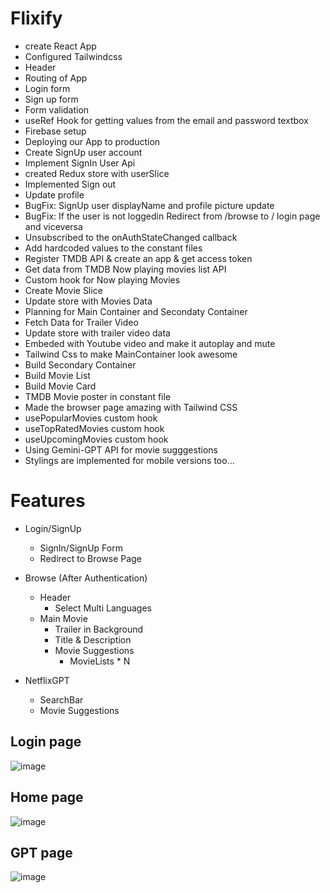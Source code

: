 # Flixify

- create React App
- Configured Tailwindcss
- Header
- Routing of App
- Login form
- Sign up form
- Form validation
- useRef Hook for getting values from the email and password textbox
- Firebase setup
- Deploying our App to production
- Create SignUp user account
- Implement SignIn User Api
- created Redux store with userSlice
- Implemented Sign out
- Update profile
- BugFix: SignUp user displayName and profile picture update
- BugFix: If the user is not loggedin Redirect from /browse to / login page and viceversa
- Unsubscribed to the onAuthStateChanged callback
- Add hardcoded values to the constant files
- Register TMDB API & create an app & get access token
- Get data from TMDB Now playing movies list API
- Custom hook for Now playing Movies
- Create Movie Slice
- Update store with Movies Data
- Planning for Main Container and Secondaty Container
- Fetch Data for Trailer Video
- Update store with trailer video data
- Embeded with Youtube video and make it autoplay and mute
- Tailwind Css to make MainContainer look awesome
- Build Secondary Container
- Build Movie List
- Build Movie Card
- TMDB Movie poster in constant file
- Made the browser page amazing with Tailwind CSS
- usePopularMovies custom hook
- useTopRatedMovies custom hook
- useUpcomingMovies custom hook
- Using Gemini-GPT API for movie sugggestions
- Stylings are implemented for mobile versions too...

# Features

- Login/SignUp

  - SignIn/SignUp Form
  - Redirect to Browse Page

- Browse (After Authentication)

  - Header
     - Select Multi Languages
  - Main Movie
    - Trailer in Background
    - Title & Description
    - Movie Suggestions
      - MovieLists \* N

- NetflixGPT
  - SearchBar
  - Movie Suggestions

## Login page
![image](https://github.com/Sabariji-R-R-V/Netflix-GPT/assets/81500896/926abf8e-3a08-4231-9254-7f64ce73e97f)

## Home page
![image](https://github.com/Sabariji-R-R-V/Netflix-GPT/assets/81500896/1fa63647-f28a-493d-ba46-babb61c26e70)

## GPT page
![image](https://github.com/Sabariji-R-R-V/Netflix-GPT/assets/81500896/eab093a6-c79f-4059-a5a9-1a22fa62daa2)

